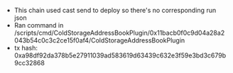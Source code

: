 - This chain used cast send to deploy so there's no corresponding run json
- Ran command in /scripts/cmd/ColdStorageAddressBookPlugin/0x11bacb0f0c9d04a28a2043b54c0c3c2ce15f0af4/ColdStorageAddressBookPlugin
- tx hash: 0xa98df92da378b5e27911039ad583619d63439c632e3f59e3bd3c679b9cc32868
